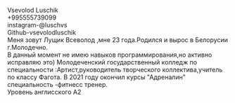 Vsevolod Luschik        
+995555739099       
instagram-@luschvs      
Github-vsevolodluschik      
Меня зовут Лущик Всеволод ,мне 23 года.Родился и вырос в Белорусии г.Молодечно.     
В данный момент не имею навыков программирования,но активно исправляю это)
Молодеченский государственный колледж по специальности :Артист,руководитель творческого коллектива,учитель по классу Фагота. В 2021 году окончил курсы "Адреналин" специальность -фитнесс тренер.       
Уровень англисского A2      